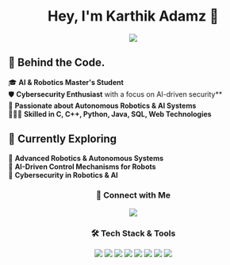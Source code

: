 <h1 align="center"> Hey, I'm Karthik Adamz 👋</h1> 

<p align="center">
  <img src="https://readme-typing-svg.demolab.com?font=Ink+Free&size=22&pause=1000&color=00FF00&center=true&vCenter=true&width=550&lines=AI+%7C+Robotics+%7C+Cybersecurity+Enthusiast;Engineering+Student;Building+Autonomous+Intelligent+Systems;Pushing+the+Boundaries+of+Technology">
</p>

## 👾 Behind the Code.  
🎓 **AI & Robotics Master's Student**  
🛡️ **Cybersecurity Enthusiast** with a focus on AI-driven security**  
🤖 **Passionate about Autonomous Robotics & AI Systems**  
👨🏽‍💻 **Skilled in C, C++, Python, Java, SQL, Web Technologies**  

## 🔬 Currently Exploring  
🤖 **Advanced Robotics & Autonomous Systems**  
🧠 **AI-Driven Control Mechanisms for Robots**  
🚀 **Cybersecurity in Robotics & AI**  

<h3 align="center">🔗 Connect with Me</h3>

<p align="center">
  <a href="https://www.linkedin.com/in/karthik-chelikani">
    <img src="https://img.shields.io/badge/LinkedIn-0077B5?style=for-the-badge&logo=linkedin&logoColor=white">
  </a>
</p>

<h3 align="center">🛠️ Tech Stack & Tools</h3>

<p align="center">
  <a href="https://www.open-std.org/jtc1/sc22/wg14/"><img src="https://img.shields.io/badge/C-00599C?style=for-the-badge&logo=c&logoColor=white"></a>
  <a href="https://isocpp.org/"><img src="https://img.shields.io/badge/C++-00599C?style=for-the-badge&logo=c%2B%2B&logoColor=white"></a>
  <a href="https://www.python.org/"><img src="https://img.shields.io/badge/Python-3776AB?style=for-the-badge&logo=python&logoColor=white"></a>
  <a href="https://www.java.com/"><img src="https://img.shields.io/badge/Java-007396?style=for-the-badge&logo=java&logoColor=white"></a>
  <a href="https://www.mysql.com/"><img src="https://img.shields.io/badge/MySQL-4479A1?style=for-the-badge&logo=mysql&logoColor=white"></a>
  <a href="https://www.linux.org/"><img src="https://img.shields.io/badge/Linux-FCC624?style=for-the-badge&logo=linux&logoColor=black"></a>
  <a href="https://developer.mozilla.org/en-US/docs/Web/HTML"><img src="https://img.shields.io/badge/Web%20Technologies-FF6F00?style=for-the-badge&logo=html5&logoColor=white"></a>
  <a href="https://www.cisa.gov/cybersecurity"><img src="https://img.shields.io/badge/Cybersecurity-FF0000?style=for-the-badge&logo=hackthebox&logoColor=white"></a>
</p>
